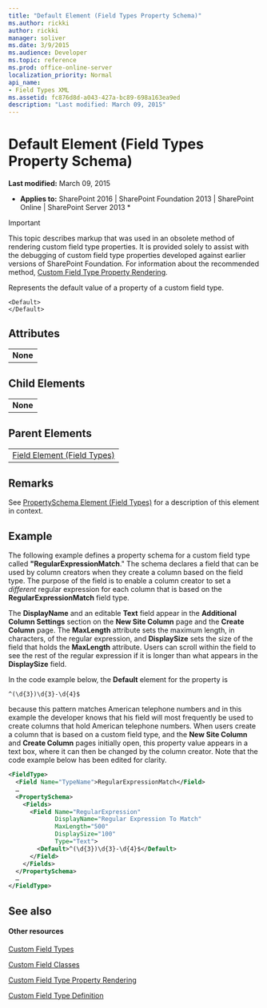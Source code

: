 ```yaml
---
title: "Default Element (Field Types Property Schema)"
ms.author: rickki
author: rickki
manager: soliver
ms.date: 3/9/2015
ms.audience: Developer
ms.topic: reference
ms.prod: office-online-server
localization_priority: Normal
api_name:
- Field Types XML
ms.assetid: fc876d8d-a043-427a-bc89-698a163ea9ed
description: "Last modified: March 09, 2015"
---
```


# Default Element (Field Types Property Schema)

 **Last modified:** March 09, 2015 
  
 * **Applies to:** SharePoint 2016 | SharePoint Foundation 2013 | SharePoint Online | SharePoint Server 2013 * 
  
> [!IMPORTANT]
> This topic describes markup that was used in an obsolete method of rendering custom field type properties. It is provided solely to assist with the debugging of custom field type properties developed against earlier versions of SharePoint Foundation. For information about the recommended method, [Custom Field Type Property Rendering](http://msdn.microsoft.com/library/a959ad5b-6f3a-462c-80b9-e2d00bb0d62a%28Office.15%29.aspx). 
  
Represents the default value of a property of a custom field type.
  
```
<Default>
</Default>
```

## Attributes

||
|:-----|
|**None**|
   
## Child Elements

||
|:-----|
|**None**|
   
## Parent Elements

||
|:-----|
|[Field Element (Field Types)](field-element-field-types.md)|
   
## Remarks

See [PropertySchema Element (Field Types)](propertyschema-element-field-types.md) for a description of this element in context. 
  
## Example

The following example defines a property schema for a custom field type called **"RegularExpressionMatch**." The schema declares a field that can be used by column creators when they create a column based on the field type. The purpose of the field is to enable a column creator to set a  *different*  regular expression for each column that is based on the **RegularExpressionMatch** field type. 
  
The **DisplayName** and an editable **Text** field appear in the **Additional Column Settings** section on the **New Site Column** page and the **Create Column** page. The **MaxLength** attribute sets the maximum length, in characters, of the regular expression, and **DisplaySize** sets the size of the field that holds the **MaxLength** attribute. Users can scroll within the field to see the rest of the regular expression if it is longer than what appears in the **DisplaySize** field. 
  
In the code example below, the **Default** element for the property is 
  
 `^(\d{3})\d{3}-\d{4}$`
  
because this pattern matches American telephone numbers and in this example the developer knows that his field will most frequently be used to create columns that hold American telephone numbers. When users create a column that is based on a custom field type, and the **New Site Column** and **Create Column** pages initially open, this property value appears in a text box, where it can then be changed by the column creator. Note that the code example below has been edited for clarity. 
  
```XML
<FieldType>
  <Field Name="TypeName">RegularExpressionMatch</Field>
  …
  <PropertySchema>
    <Fields>
      <Field Name="RegularExpression" 
             DisplayName="Regular Expression To Match" 
             MaxLength="500" 
             DisplaySize="100" 
             Type="Text">
        <Default>^(\d{3})\d{3}-\d{4}$</Default>
      </Field>
    </Fields>
  </PropertySchema>
  …
</FieldType>
```

## See also

#### Other resources

[Custom Field Types](http://msdn.microsoft.com/library/1345b345-226d-443a-918f-af123a3c7b13%28Office.15%29.aspx)
  
[Custom Field Classes](http://msdn.microsoft.com/library/436a9d9b-7a6f-4e8f-86e8-f42ded85c069%28Office.15%29.aspx)
  
[Custom Field Type Property Rendering](http://msdn.microsoft.com/library/a959ad5b-6f3a-462c-80b9-e2d00bb0d62a%28Office.15%29.aspx)
  
[Custom Field Type Definition](http://msdn.microsoft.com/library/b3315997-671f-4c29-9518-48cc4592f205%28Office.15%29.aspx)

